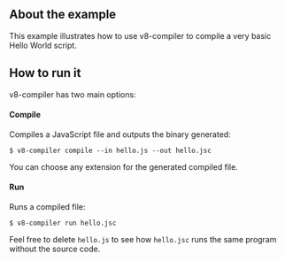 
## About the example

This example illustrates how to use v8-compiler to compile a very basic Hello World script.


## How to run it

v8-compiler has two main options:

#### Compile

Compiles a JavaScript file and outputs the binary generated:

```
$ v8-compiler compile --in hello.js --out hello.jsc
```

You can choose any extension for the generated compiled file.


#### Run

Runs a compiled file:

```
$ v8-compiler run hello.jsc
```

Feel free to delete `hello.js` to see how `hello.jsc` runs the same program without the source code.
